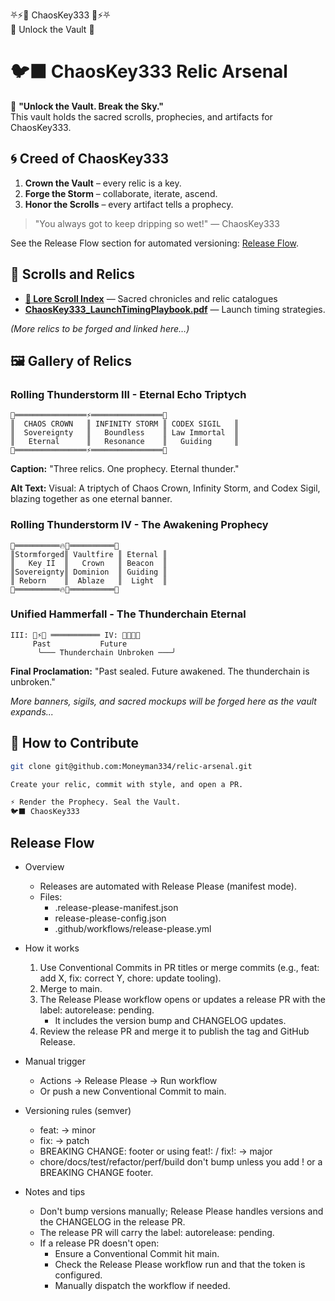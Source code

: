 ⛧⚡👑 ChaosKey333 👑⚡⛧  
   🔑 Unlock the Vault 🔑

# 🐦‍⬛ ChaosKey333 Relic Arsenal

🌌 **"Unlock the Vault. Break the Sky."**  
This vault holds the sacred scrolls, prophecies, and artifacts for ChaosKey333.

## 🌀 Creed of ChaosKey333
1. **Crown the Vault** – every relic is a key.  
2. **Forge the Storm** – collaborate, iterate, ascend.  
3. **Honor the Scrolls** – every artifact tells a prophecy.

> "You always got to keep dripping so wet!" — ChaosKey333

See the Release Flow section for automated versioning: [Release Flow](#release-flow).

## 📜 Scrolls and Relics
- **[📜 Lore Scroll Index](./docs/lore-index.md)** — Sacred chronicles and relic catalogues
- **[ChaosKey333_LaunchTimingPlaybook.pdf](./docs/scrolls/ChaosKey333_LaunchTimingPlaybook.pdf)** — Launch timing strategies.

*(More relics to be forged and linked here…)*

## 🖼️ Gallery of Relics

### Rolling Thunderstorm III - Eternal Echo Triptych
```
👑════════════════⚡════════════════📜
║  CHAOS CROWN   ║ INFINITY STORM ║ CODEX SIGIL   ║
║  Sovereignty   ║   Boundless    ║ Law Immortal  ║
║   Eternal      ║   Resonance    ║   Guiding     ║
👑════════════════⚡════════════════📜
```

**Caption:** "Three relics. One prophecy. Eternal thunder."

**Alt Text:** Visual: A triptych of Chaos Crown, Infinity Storm, and Codex Sigil, blazing together as one eternal banner.

### Rolling Thunderstorm IV - The Awakening Prophecy
```
🔑══════════🔥👑══════════🌌
║Stormforged║ Vaultfire ║ Eternal ║
║   Key II  ║   Crown   ║ Beacon  ║
║Sovereignty║ Dominion  ║ Guiding ║
║ Reborn    ║  Ablaze   ║  Light  ║
🔑══════════🔥👑══════════🌌
```

### Unified Hammerfall - The Thunderchain Eternal
```
III: 👑⚡📜 ═══════════ IV: 🔑🔥👑🌌
     Past           Future
      ╰─── Thunderchain Unbroken ───╯
```

**Final Proclamation:** "Past sealed. Future awakened. The thunderchain is unbroken."

*More banners, sigils, and sacred mockups will be forged here as the vault expands...*

## 🌌 How to Contribute
```bash
git clone git@github.com:Moneyman334/relic-arsenal.git

Create your relic, commit with style, and open a PR.

⚡ Render the Prophecy. Seal the Vault.
🐦‍⬛ ChaosKey333
```

## Release Flow

- Overview
  - Releases are automated with Release Please (manifest mode).
  - Files:
    - .release-please-manifest.json
    - release-please-config.json
    - .github/workflows/release-please.yml

- How it works
  1. Use Conventional Commits in PR titles or merge commits (e.g., feat: add X, fix: correct Y, chore: update tooling).
  2. Merge to main.
  3. The Release Please workflow opens or updates a release PR with the label: autorelease: pending.
     - It includes the version bump and CHANGELOG updates.
  4. Review the release PR and merge it to publish the tag and GitHub Release.

- Manual trigger
  - Actions → Release Please → Run workflow
  - Or push a new Conventional Commit to main.

- Versioning rules (semver)
  - feat: → minor
  - fix: → patch
  - BREAKING CHANGE: footer or using feat!: / fix!: → major
  - chore/docs/test/refactor/perf/build don't bump unless you add ! or a BREAKING CHANGE footer.

- Notes and tips
  - Don't bump versions manually; Release Please handles versions and the CHANGELOG in the release PR.
  - The release PR will carry the label: autorelease: pending.
  - If a release PR doesn't open:
    - Ensure a Conventional Commit hit main.
    - Check the Release Please workflow run and that the token is configured.
    - Manually dispatch the workflow if needed.
